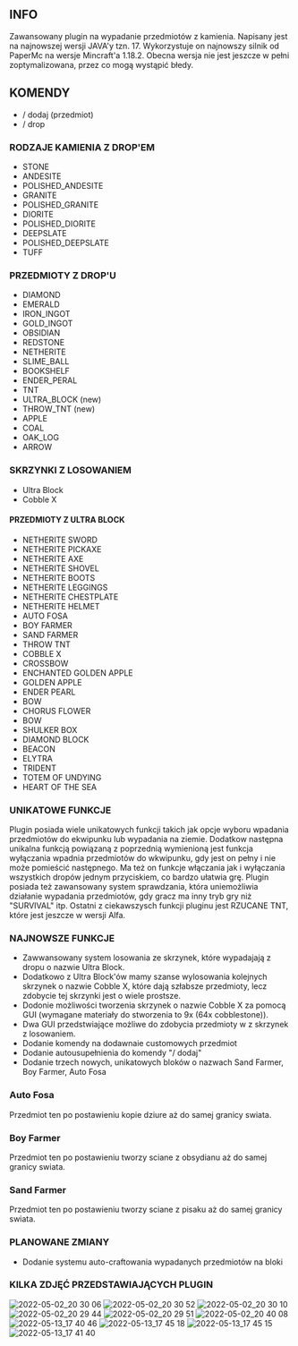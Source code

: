 ## INFO
Zawansowany plugin na wypadanie przedmiotów z kamienia. Napisany jest na najnowszej wersji JAVA'y tzn. 17. Wykorzystuje on najnowszy silnik od PaperMc na wersje Mincraft'a 1.18.2. Obecna wersja nie jest jeszcze w pełni zoptymalizowana, przez co mogą wystąpić błedy.

## KOMENDY
- / dodaj (przedmiot)
- / drop
### RODZAJE KAMIENIA Z DROP'EM
- STONE
- ANDESITE
- POLISHED_ANDESITE
- GRANITE
- POLISHED_GRANITE
- DIORITE
- POLISHED_DIORITE
- DEEPSLATE
- POLISHED_DEEPSLATE
- TUFF

### PRZEDMIOTY Z DROP'U
- DIAMOND
- EMERALD
- IRON_INGOT
- GOLD_INGOT
- OBSIDIAN
- REDSTONE
- NETHERITE
- SLIME_BALL
- BOOKSHELF
- ENDER_PERAL
- TNT
- ULTRA_BLOCK (new)
- THROW_TNT (new)
- APPLE
- COAL
- OAK_LOG
- ARROW

### SKRZYNKI Z LOSOWANIEM
- Ultra Block
- Cobble X

#### PRZEDMIOTY Z ULTRA BLOCK
- NETHERITE SWORD
- NETHERITE PICKAXE
- NETHERITE AXE
- NETHERITE SHOVEL
- NETHERITE BOOTS
- NETHERITE LEGGINGS
- NETHERITE CHESTPLATE
- NETHERITE HELMET
- AUTO FOSA
- BOY FARMER
- SAND FARMER
- THROW TNT
- COBBLE X
- CROSSBOW
- ENCHANTED GOLDEN APPLE
- GOLDEN APPLE
- ENDER PEARL
- BOW
- CHORUS FLOWER
- BOW 
- SHULKER BOX
- DIAMOND BLOCK
- BEACON 
- ELYTRA
- TRIDENT
- TOTEM OF UNDYING
- HEART OF THE SEA

### UNIKATOWE FUNKCJE
Plugin posiada wiele unikatowych funkcji takich jak opcje wyboru wpadania przedmiotów do ekwipunku lub wypadania na ziemie. Dodatkow następna unikalna funkcją powiązaną z poprzednią wymienioną jest funkcja wyłączania wpadnia przedmiotów do wkwipunku, gdy jest on pełny i nie może pomieścić następnego. Ma też on funkcje włączania jak i wyłączania wszystkich dropów jednym przyciskiem, co bardzo ułatwia grę. Plugin posiada też zawansowany system sprawdzania, która uniemożliwia działanie wypadania przedmiotów, gdy gracz ma inny tryb gry niż "SURVIVAL" itp. Ostatni z ciekawszysch funkcji pluginu jest RZUCANE TNT, które jest jeszcze w wersji Alfa.

### NAJNOWSZE FUNKCJE
- Zawwansowany system losowania ze skrzynek, które wypadajają z dropu o nazwie Ultra Block.
- Dodatkowo z Ultra Block'ów mamy szanse wylosowania kolejnych skrzynek o nazwie Cobble X, które dają szłabsze przedmioty, lecz zdobycie tej skrzynki jest o wiele prostsze.
- Dodonie możliwości tworzenia skrzynek o nazwie Cobble X za pomocą GUI (wymagane materiały do stworzenia to 9x (64x cobblestone)).
- Dwa GUI przedstwiające możliwe do zdobycia przedmioty w z skrzynek z losowaniem.
- Dodanie komendy na dodawnaie customowych przedmiot
- Dodanie autousupełnienia do komendy "/ dodaj"
- Dodanie trzech nowych, unikatowych bloków o nazwach Sand Farmer, Boy Farmer, Auto Fosa

### Auto Fosa
Przedmiot ten po postawieniu kopie dziure aż do samej granicy swiata.
### Boy Farmer
Przedmiot ten po postawieniu tworzy sciane z obsydianu aż do samej granicy swiata.
### Sand Farmer
Przedmiot ten po postawieniu tworzy sciane z pisaku aż do samej granicy swiata.

### PLANOWANE ZMIANY
- Dodanie systemu auto-craftowania wypadanych przedmiotów na bloki

### KILKA ZDJĘĆ PRZEDSTAWIAJĄCYCH PLUGIN
![2022-05-02_20 30 06](https://user-images.githubusercontent.com/57270888/166305095-e27efb37-0272-4a84-abc8-da2fe20c6988.png)
![2022-05-02_20 30 52](https://user-images.githubusercontent.com/57270888/166304942-e98fc865-3e60-431b-8d62-dd27d87dc9c7.png)
![2022-05-02_20 30 10](https://user-images.githubusercontent.com/57270888/166305233-fb2e89da-8bca-4581-b17a-bf16f6088bbd.png)
![2022-05-02_20 29 44](https://user-images.githubusercontent.com/57270888/166305386-441e6be3-98e8-4905-bb52-3a3f9347ece5.png)
![2022-05-02_20 29 51](https://user-images.githubusercontent.com/57270888/166305670-b66b4a51-275d-4cce-9b96-6d2e500c21b9.png)
![2022-05-02_20 40 08](https://user-images.githubusercontent.com/57270888/166305887-87d822c6-ac82-4690-baaa-1f3a5c28976b.png)
![2022-05-13_17 40 46](https://user-images.githubusercontent.com/57270888/168322087-1fcc0d85-637a-4c65-a0af-06ec6515db95.png)
![2022-05-13_17 45 18](https://user-images.githubusercontent.com/57270888/168322206-ad6618f8-aebb-411f-a105-de5daf12295c.png)
![2022-05-13_17 45 15](https://user-images.githubusercontent.com/57270888/168322347-ce690f72-1f8c-4f7e-9d4f-6a9324a70d85.png)
![2022-05-13_17 41 40](https://user-images.githubusercontent.com/57270888/168322446-fb6ffbeb-13f1-4e26-a369-b584a56d923b.png)